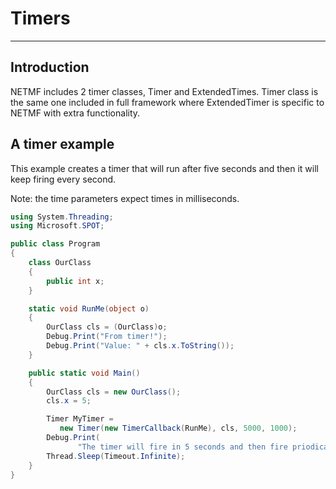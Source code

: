 # Timers
---

## Introduction
NETMF includes 2 timer classes, Timer and ExtendedTimes. Timer class is the same one included in full framework where ExtendedTimer is specific to NETMF with extra functionality.

## A timer example
This example creates a timer that will run after five seconds and then it will keep firing every second.

Note: the time parameters expect times in milliseconds.

```cs
using System.Threading;
using Microsoft.SPOT;

public class Program
{
    class OurClass
    {
        public int x;
    }

    static void RunMe(object o)
    {
        OurClass cls = (OurClass)o;
        Debug.Print("From timer!");
        Debug.Print("Value: " + cls.x.ToString());
    }

    public static void Main()
    {
        OurClass cls = new OurClass();
        cls.x = 5;

        Timer MyTimer =
           new Timer(new TimerCallback(RunMe), cls, 5000, 1000);
        Debug.Print(
               "The timer will fire in 5 seconds and then fire priodically every 1 second");
        Thread.Sleep(Timeout.Infinite);
    }
}
```
